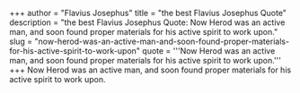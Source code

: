 +++
author = "Flavius Josephus"
title = "the best Flavius Josephus Quote"
description = "the best Flavius Josephus Quote: Now Herod was an active man, and soon found proper materials for his active spirit to work upon."
slug = "now-herod-was-an-active-man-and-soon-found-proper-materials-for-his-active-spirit-to-work-upon"
quote = '''Now Herod was an active man, and soon found proper materials for his active spirit to work upon.'''
+++
Now Herod was an active man, and soon found proper materials for his active spirit to work upon.
